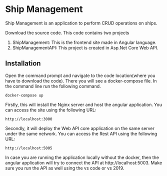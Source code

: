 # Ship Management
 Ship Management is an application to perform CRUD operations on ships.
 
 Download the source code. This code contains two projects
1) ShipManagement: This is the frontend site made in Angular language.
2) ShipManagementAPI: This project is created in Asp.Net Core Web API.
   

 ## Installation

Open the command prompt and navigate to the code location(where you have to download the code).
There you will see a docker-compose file.
In the command line run the following command.

 ```
docker-compose up
 ```
 
 Firstly, this will install the Nginx server and host the angular application.
 You can access the site using the following URL:
 ```
 http://localhost:3000
 ```
Secondly, it will deploy the Web API core application on the same server under the same network.
You can access the Rest API using the following URL:
```
http://localhost:5005
```

In case you are running the application locally without the docker, then the angular application will try to connect the API at http://localhost:5003. Make sure you run the API as well using the vs code or vs 2019.
